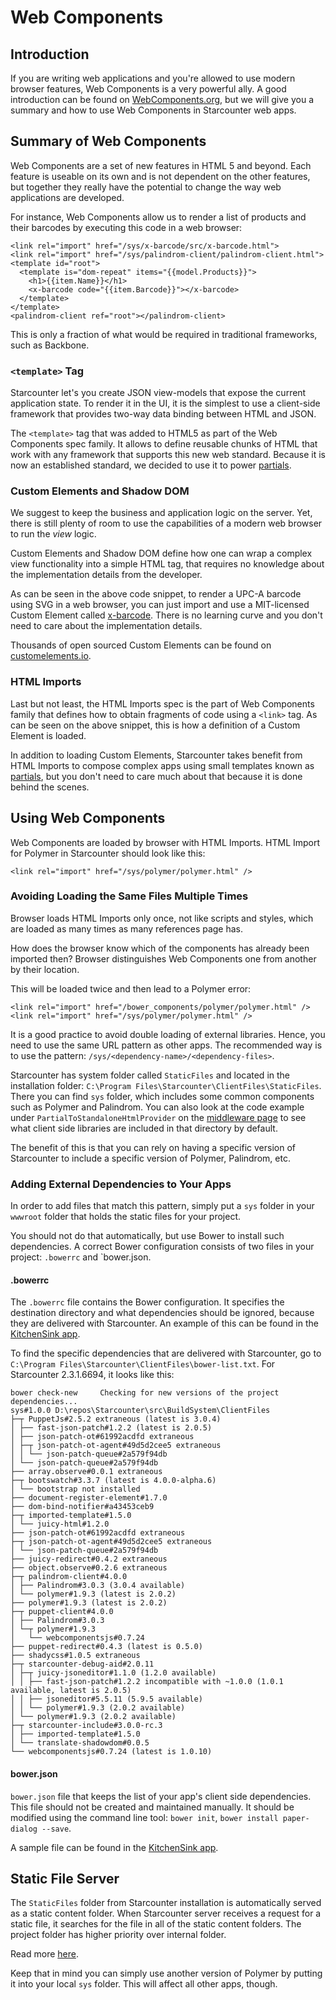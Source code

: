 # Web Components

## Introduction

If you are writing web applications and you're allowed to use modern browser features, Web Components is a very powerful ally. A good introduction can be found on [WebComponents.org](https://www.webcomponents.org/introduction/), but we will give you a summary and how to use Web Components in Starcounter web apps.

## Summary of Web Components

Web Components are a set of new features in HTML 5 and beyond. Each feature is useable on its own and is not dependent on the other features, but together they really have the potential to change the way web applications are developed.

For instance, Web Components allow us to render a list of products and their barcodes by executing this code in a web browser:

```markup
<link rel="import" href="/sys/x-barcode/src/x-barcode.html">
<link rel="import" href="/sys/palindrom-client/palindrom-client.html">
<template id="root">
  <template is="dom-repeat" items="{{model.Products}}">
    <h1>{{item.Name}}</h1>
    <x-barcode code="{{item.Barcode}}"></x-barcode>
  </template>
</template>
<palindrom-client ref="root"></palindrom-client>
```

This is only a fraction of what would be required in traditional frameworks, such as Backbone.

### `<template>` Tag

Starcounter let's you create JSON view-models that expose the current application state. To render it in the UI, it is the simplest to use a client-side framework that provides two-way data binding between HTML and JSON.

The `<template>` tag that was added to HTML5 as part of the Web Components spec family. It allows to define reusable chunks of HTML that work with any framework that supports this new web standard. Because it is now an established standard, we decided to use it to power [partials](html-views.md).

### Custom Elements and Shadow DOM

We suggest to keep the business and application logic on the server. Yet, there is still plenty of room to use the capabilities of a modern web browser to run the _view_ logic.

Custom Elements and Shadow DOM define how one can wrap a complex view functionality into a simple HTML tag, that requires no knowledge about the implementation details from the developer.

As can be seen in the above code snippet, to render a UPC-A barcode using SVG in a web browser, you can just import and use a MIT-licensed Custom Element called [x-barcode](https://github.com/girliemac/x-barcode). There is no learning curve and you don't need to care about the implementation details.

Thousands of open sourced Custom Elements can be found on [customelements.io](https://customelements.io).

### HTML Imports

Last but not least, the HTML Imports spec is the part of Web Components family that defines how to obtain fragments of code using a `<link>` tag. As can be seen on the above snippet, this is how a definition of a Custom Element is loaded.

In addition to loading Custom Elements, Starcounter takes benefit from HTML Imports to compose complex apps using small templates known as [partials](html-views.md), but you don't need to care much about that because it is done behind the scenes.

## Using Web Components

Web Components are loaded by browser with HTML Imports. HTML Import for Polymer in Starcounter should look like this:

```markup
<link rel="import" href="/sys/polymer/polymer.html" />
```

### Avoiding Loading the Same Files Multiple Times <a id="avoiding-loading-the-same-files-multiple-times"></a>

Browser loads HTML Imports only once, not like scripts and styles, which are loaded as many times as many references page has.

How does the browser know which of the components has already been imported then? Browser distinguishes Web Components one from another by their location.

This will be loaded twice and then lead to a Polymer error:

```markup
<link rel="import" href="/bower_components/polymer/polymer.html" /><link rel="import" href="/sys/polymer/polymer.html" />
```

It is a good practice to avoid double loading of external libraries. Hence, you need to use the same URL pattern as other apps. The recommended way is to use the pattern: `/sys/<dependency-name>/<dependency-files>`.

Starcounter has system folder called `StaticFiles` and located in the installation folder: `C:\Program Files\Starcounter\ClientFiles\StaticFiles`. There you can find `sys` folder, which includes some common components such as Polymer and Palindrom. You can also look at the code example under `PartialToStandaloneHtmlProvider` on the [middleware page](https://docs.starcounter.io/guides/network/middleware) to see what client side libraries are included in that directory by default.

The benefit of this is that you can rely on having a specific version of Starcounter to include a specific version of Polymer, Palindrom, etc.

### Adding External Dependencies to Your Apps <a id="adding-external-dependencies-to-your-apps"></a>

In order to add files that match this pattern, simply put a `sys` folder in your `wwwroot` folder that holds the static files for your project.

You should not do that automatically, but use Bower to install such dependencies. A correct Bower configuration consists of two files in your project: `.bowerrc` and \`bower.json.

#### .bowerrc <a id=".bowerrc"></a>

The `.bowerrc` file contains the Bower configuration. It specifies the destination directory and what dependencies should be ignored, because they are delivered with Starcounter. An example of this can be found in the [KitchenSink app](https://github.com/Starcounter/KitchenSink/blob/master/src/KitchenSink/.bowerrc).

To find the specific dependencies that are delivered with Starcounter, go to `C:\Program Files\Starcounter\ClientFiles\bower-list.txt`. For Starcounter 2.3.1.6694, it looks like this:

```text
bower check-new     Checking for new versions of the project dependencies...
sys#1.0.0 D:\repos\Starcounter\src\BuildSystem\ClientFiles
├─┬ PuppetJs#2.5.2 extraneous (latest is 3.0.4)
│ ├── fast-json-patch#1.2.2 (latest is 2.0.5)
│ ├── json-patch-ot#61992acdfd extraneous
│ ├─┬ json-patch-ot-agent#49d5d2cee5 extraneous
│ │ └── json-patch-queue#2a579f94db
│ └── json-patch-queue#2a579f94db
├── array.observe#0.0.1 extraneous
├─┬ bootswatch#3.3.7 (latest is 4.0.0-alpha.6)
│ └── bootstrap not installed
├── document-register-element#1.7.0
├── dom-bind-notifier#a43453ceb9
├─┬ imported-template#1.5.0
│ └── juicy-html#1.2.0
├── json-patch-ot#61992acdfd extraneous
├─┬ json-patch-ot-agent#49d5d2cee5 extraneous
│ └── json-patch-queue#2a579f94db
├── juicy-redirect#0.4.2 extraneous
├── object.observe#0.2.6 extraneous
├─┬ palindrom-client#4.0.0
│ ├── Palindrom#3.0.3 (3.0.4 available)
│ └── polymer#1.9.3 (latest is 2.0.2)
├── polymer#1.9.3 (latest is 2.0.2)
├─┬ puppet-client#4.0.0
│ ├── Palindrom#3.0.3
│ └─┬ polymer#1.9.3
│   └── webcomponentsjs#0.7.24
├── puppet-redirect#0.4.3 (latest is 0.5.0)
├── shadycss#1.0.5 extraneous
├─┬ starcounter-debug-aid#2.0.11
│ ├─┬ juicy-jsoneditor#1.1.0 (1.2.0 available)
│ │ ├── fast-json-patch#1.2.2 incompatible with ~1.0.0 (1.0.1 available, latest is 2.0.5)
│ │ ├── jsoneditor#5.5.11 (5.9.5 available)
│ │ └── polymer#1.9.3 (2.0.2 available)
│ └── polymer#1.9.3 (2.0.2 available)
├─┬ starcounter-include#3.0.0-rc.3
│ ├── imported-template#1.5.0
│ └── translate-shadowdom#0.0.5
└── webcomponentsjs#0.7.24 (latest is 1.0.10)
```

#### bower.json <a id="bower.json"></a>

`bower.json` file that keeps the list of your app's client side dependencies. This file should not be created and maintained manually. It should be modified using the command line tool: `bower init`, `bower install paper-dialog --save`.

A sample file can be found in the [KitchenSink app](https://github.com/Starcounter/KitchenSink/blob/master/src/KitchenSink/bower.json).

## Static File Server <a id="starcounter-static-file-server"></a>

The `StaticFiles` folder from Starcounter installation is automatically served as a static content folder. When Starcounter server receives a request for a static file, it searches for the file in all of the static content folders. The project folder has higher priority over internal folder.

Read more [here](https://docs.starcounter.io/guides/network/static-file-server).

Keep that in mind you can simply use another version of Polymer by putting it into your local `sys` folder. This will affect all other apps, though.

